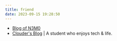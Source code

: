 ```yaml
---
title: friend
date: 2023-09-15 19:28:50
---
```


- [Blog of N3M0](http://blog.n3m0-dev.top)
- [Clouder's Blog](https://www.codein.icu/) | A student who enjoys tech & life.
